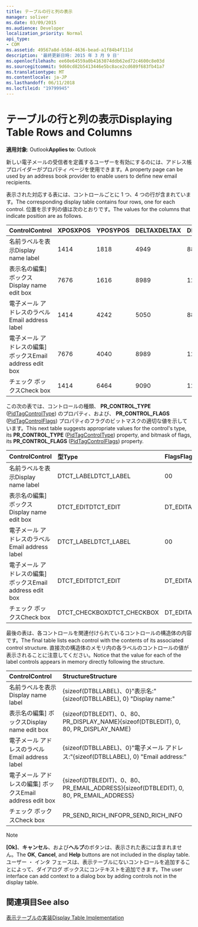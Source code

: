 ```yaml
---
title: テーブルの行と列の表示
manager: soliver
ms.date: 03/09/2015
ms.audience: Developer
localization_priority: Normal
api_type:
- COM
ms.assetid: 49567a8d-b58d-4636-bead-a1f84b4f111d
description: '最終更新日時: 2015 年 3 月 9 日'
ms.openlocfilehash: ee60e64559a0b4163074ddb62ed72c4600c8e03d
ms.sourcegitcommit: 9d60cd82b5413446e5bc8ace2cd689f683fb41a7
ms.translationtype: MT
ms.contentlocale: ja-JP
ms.lasthandoff: 06/11/2018
ms.locfileid: "19799945"
---
```

# <a name="displaying-table-rows-and-columns"></a><span data-ttu-id="ce748-103">テーブルの行と列の表示</span><span class="sxs-lookup"><span data-stu-id="ce748-103">Displaying Table Rows and Columns</span></span>

  
  
<span data-ttu-id="ce748-104">**適用対象**: Outlook</span><span class="sxs-lookup"><span data-stu-id="ce748-104">**Applies to**: Outlook</span></span> 
  
 <span data-ttu-id="ce748-105">新しい電子メールの受信者を定義するユーザーを有効にするのには、アドレス帳プロバイダーがプロパティ ページを使用できます。</span><span class="sxs-lookup"><span data-stu-id="ce748-105">A property page can be used by an address book provider to enable users to define new email recipients.</span></span> 
  
<span data-ttu-id="ce748-106">表示された対応する表には、コントロールごとに 1 つ、4 つの行が含まれています。</span><span class="sxs-lookup"><span data-stu-id="ce748-106">The corresponding display table contains four rows, one for each control.</span></span> <span data-ttu-id="ce748-107">位置を示す列の値は次のとおりです。</span><span class="sxs-lookup"><span data-stu-id="ce748-107">The values for the columns that indicate position are as follows.</span></span>
  
|<span data-ttu-id="ce748-108">**Control**</span><span class="sxs-lookup"><span data-stu-id="ce748-108">**Control**</span></span>|<span data-ttu-id="ce748-109">**XPOS**</span><span class="sxs-lookup"><span data-stu-id="ce748-109">**XPOS**</span></span>|<span data-ttu-id="ce748-110">**YPOS**</span><span class="sxs-lookup"><span data-stu-id="ce748-110">**YPOS**</span></span>|<span data-ttu-id="ce748-111">**DELTAX**</span><span class="sxs-lookup"><span data-stu-id="ce748-111">**DELTAX**</span></span>|<span data-ttu-id="ce748-112">**DELTAY**</span><span class="sxs-lookup"><span data-stu-id="ce748-112">**DELTAY**</span></span>|
|:-----|:-----|:-----|:-----|:-----|
|<span data-ttu-id="ce748-113">名前ラベルを表示</span><span class="sxs-lookup"><span data-stu-id="ce748-113">Display name label</span></span>  <br/> |<span data-ttu-id="ce748-114">14</span><span class="sxs-lookup"><span data-stu-id="ce748-114">14</span></span>  <br/> |<span data-ttu-id="ce748-115">18</span><span class="sxs-lookup"><span data-stu-id="ce748-115">18</span></span>  <br/> |<span data-ttu-id="ce748-116">49</span><span class="sxs-lookup"><span data-stu-id="ce748-116">49</span></span>  <br/> |<span data-ttu-id="ce748-117">8</span><span class="sxs-lookup"><span data-stu-id="ce748-117">8</span></span>  <br/> |
|<span data-ttu-id="ce748-118">表示名の編集] ボックス</span><span class="sxs-lookup"><span data-stu-id="ce748-118">Display name edit box</span></span>  <br/> |<span data-ttu-id="ce748-119">76</span><span class="sxs-lookup"><span data-stu-id="ce748-119">76</span></span>  <br/> |<span data-ttu-id="ce748-120">16</span><span class="sxs-lookup"><span data-stu-id="ce748-120">16</span></span>  <br/> |<span data-ttu-id="ce748-121">89</span><span class="sxs-lookup"><span data-stu-id="ce748-121">89</span></span>  <br/> |<span data-ttu-id="ce748-122">12</span><span class="sxs-lookup"><span data-stu-id="ce748-122">12</span></span>  <br/> |
|<span data-ttu-id="ce748-123">電子メール アドレスのラベル</span><span class="sxs-lookup"><span data-stu-id="ce748-123">Email address label</span></span>  <br/> |<span data-ttu-id="ce748-124">14</span><span class="sxs-lookup"><span data-stu-id="ce748-124">14</span></span>  <br/> |<span data-ttu-id="ce748-125">42</span><span class="sxs-lookup"><span data-stu-id="ce748-125">42</span></span>  <br/> |<span data-ttu-id="ce748-126">50</span><span class="sxs-lookup"><span data-stu-id="ce748-126">50</span></span>  <br/> |<span data-ttu-id="ce748-127">8</span><span class="sxs-lookup"><span data-stu-id="ce748-127">8</span></span>  <br/> |
|<span data-ttu-id="ce748-128">電子メール アドレスの編集] ボックス</span><span class="sxs-lookup"><span data-stu-id="ce748-128">Email address edit box</span></span>  <br/> |<span data-ttu-id="ce748-129">76</span><span class="sxs-lookup"><span data-stu-id="ce748-129">76</span></span>  <br/> |<span data-ttu-id="ce748-130">40</span><span class="sxs-lookup"><span data-stu-id="ce748-130">40</span></span>  <br/> |<span data-ttu-id="ce748-131">89</span><span class="sxs-lookup"><span data-stu-id="ce748-131">89</span></span>  <br/> |<span data-ttu-id="ce748-132">12</span><span class="sxs-lookup"><span data-stu-id="ce748-132">12</span></span>  <br/> |
|<span data-ttu-id="ce748-133">チェック ボックス</span><span class="sxs-lookup"><span data-stu-id="ce748-133">Check box</span></span>  <br/> |<span data-ttu-id="ce748-134">14</span><span class="sxs-lookup"><span data-stu-id="ce748-134">14</span></span>  <br/> |<span data-ttu-id="ce748-135">64</span><span class="sxs-lookup"><span data-stu-id="ce748-135">64</span></span>  <br/> |<span data-ttu-id="ce748-136">90</span><span class="sxs-lookup"><span data-stu-id="ce748-136">90</span></span>  <br/> |<span data-ttu-id="ce748-137">12</span><span class="sxs-lookup"><span data-stu-id="ce748-137">12</span></span>  <br/> |
   
<span data-ttu-id="ce748-138">この次の表では、コントロールの種類、 **PR_CONTROL_TYPE** ([PidTagControlType](pidtagcontroltype-canonical-property.md)) のプロパティ、および、 **PR_CONTROL_FLAGS** ([PidTagControlFlags](pidtagcontrolflags-canonical-property.md)) プロパティのフラグのビットマスクの適切な値を示しています。</span><span class="sxs-lookup"><span data-stu-id="ce748-138">This next table suggests appropriate values for the control's type, its **PR_CONTROL_TYPE** ([PidTagControlType](pidtagcontroltype-canonical-property.md)) property, and bitmask of flags, its **PR_CONTROL_FLAGS** ([PidTagControlFlags](pidtagcontrolflags-canonical-property.md)) property.</span></span>
  
|<span data-ttu-id="ce748-139">**Control**</span><span class="sxs-lookup"><span data-stu-id="ce748-139">**Control**</span></span>|<span data-ttu-id="ce748-140">**型**</span><span class="sxs-lookup"><span data-stu-id="ce748-140">**Type**</span></span>|<span data-ttu-id="ce748-141">**Flags**</span><span class="sxs-lookup"><span data-stu-id="ce748-141">**Flags**</span></span>|
|:-----|:-----|:-----|
|<span data-ttu-id="ce748-142">名前ラベルを表示</span><span class="sxs-lookup"><span data-stu-id="ce748-142">Display name label</span></span>  <br/> |<span data-ttu-id="ce748-143">DTCT_LABEL</span><span class="sxs-lookup"><span data-stu-id="ce748-143">DTCT_LABEL</span></span>  <br/> |<span data-ttu-id="ce748-144">0</span><span class="sxs-lookup"><span data-stu-id="ce748-144">0</span></span>  <br/> |
|<span data-ttu-id="ce748-145">表示名の編集] ボックス</span><span class="sxs-lookup"><span data-stu-id="ce748-145">Display name edit box</span></span>  <br/> |<span data-ttu-id="ce748-146">DTCT_EDIT</span><span class="sxs-lookup"><span data-stu-id="ce748-146">DTCT_EDIT</span></span>  <br/> |<span data-ttu-id="ce748-147">DT_EDITABLE</span><span class="sxs-lookup"><span data-stu-id="ce748-147">DT_EDITABLE</span></span> | <span data-ttu-id="ce748-148">DT_REQUIRED</span><span class="sxs-lookup"><span data-stu-id="ce748-148">DT_REQUIRED</span></span>  <br/> |
|<span data-ttu-id="ce748-149">電子メール アドレスのラベル</span><span class="sxs-lookup"><span data-stu-id="ce748-149">Email address label</span></span>  <br/> |<span data-ttu-id="ce748-150">DTCT_LABEL</span><span class="sxs-lookup"><span data-stu-id="ce748-150">DTCT_LABEL</span></span>  <br/> |<span data-ttu-id="ce748-151">0</span><span class="sxs-lookup"><span data-stu-id="ce748-151">0</span></span>  <br/> |
|<span data-ttu-id="ce748-152">電子メール アドレスの編集] ボックス</span><span class="sxs-lookup"><span data-stu-id="ce748-152">Email address edit box</span></span>  <br/> |<span data-ttu-id="ce748-153">DTCT_EDIT</span><span class="sxs-lookup"><span data-stu-id="ce748-153">DTCT_EDIT</span></span>  <br/> |<span data-ttu-id="ce748-154">DT_EDITABLE</span><span class="sxs-lookup"><span data-stu-id="ce748-154">DT_EDITABLE</span></span> | <span data-ttu-id="ce748-155">DT_REQUIRED</span><span class="sxs-lookup"><span data-stu-id="ce748-155">DT_REQUIRED</span></span>  <br/> |
|<span data-ttu-id="ce748-156">チェック ボックス</span><span class="sxs-lookup"><span data-stu-id="ce748-156">Check box</span></span>  <br/> |<span data-ttu-id="ce748-157">DTCT_CHECKBOX</span><span class="sxs-lookup"><span data-stu-id="ce748-157">DTCT_CHECKBOX</span></span>  <br/> |<span data-ttu-id="ce748-158">DT_EDITABLE</span><span class="sxs-lookup"><span data-stu-id="ce748-158">DT_EDITABLE</span></span>  <br/> |
   
<span data-ttu-id="ce748-159">最後の表は、各コントロールを関連付けられているコントロールの構造体の内容です。</span><span class="sxs-lookup"><span data-stu-id="ce748-159">The final table lists each control with the contents of its associated control structure.</span></span> <span data-ttu-id="ce748-160">直接次の構造体のメモリ内の各ラベルのコントロールの値が表示されることに注意してください。</span><span class="sxs-lookup"><span data-stu-id="ce748-160">Notice that the value for each of the label controls appears in memory directly following the structure.</span></span>
  
|<span data-ttu-id="ce748-161">**Control**</span><span class="sxs-lookup"><span data-stu-id="ce748-161">**Control**</span></span>|<span data-ttu-id="ce748-162">**Structure**</span><span class="sxs-lookup"><span data-stu-id="ce748-162">**Structure**</span></span>|
|:-----|:-----|
|<span data-ttu-id="ce748-163">名前ラベルを表示</span><span class="sxs-lookup"><span data-stu-id="ce748-163">Display name label</span></span>  <br/> |<span data-ttu-id="ce748-164">{sizeof(DTBLLABEL)、0}"表示名:"</span><span class="sxs-lookup"><span data-stu-id="ce748-164">{sizeof(DTBLLABEL), 0} "Display name:"</span></span>  <br/> |
|<span data-ttu-id="ce748-165">表示名の編集] ボックス</span><span class="sxs-lookup"><span data-stu-id="ce748-165">Display name edit box</span></span>  <br/> |<span data-ttu-id="ce748-166">{sizeof(DTBLEDIT)、0、80、PR_DISPLAY_NAME}</span><span class="sxs-lookup"><span data-stu-id="ce748-166">{sizeof(DTBLEDIT), 0, 80, PR_DISPLAY_NAME}</span></span>  <br/> |
|<span data-ttu-id="ce748-167">電子メール アドレスのラベル</span><span class="sxs-lookup"><span data-stu-id="ce748-167">Email address label</span></span>  <br/> |<span data-ttu-id="ce748-168">{sizeof(DTBLLABEL)、0}"電子メール アドレス:"</span><span class="sxs-lookup"><span data-stu-id="ce748-168">{sizeof(DTBLLABEL), 0} "Email address:"</span></span>  <br/> |
|<span data-ttu-id="ce748-169">電子メール アドレスの編集] ボックス</span><span class="sxs-lookup"><span data-stu-id="ce748-169">Email address edit box</span></span>  <br/> |<span data-ttu-id="ce748-170">{sizeof(DTBLEDIT)、0、80、PR_EMAIL_ADDRESS}</span><span class="sxs-lookup"><span data-stu-id="ce748-170">{sizeof(DTBLEDIT), 0, 80, PR_EMAIL_ADDRESS}</span></span>  <br/> |
|<span data-ttu-id="ce748-171">チェック ボックス</span><span class="sxs-lookup"><span data-stu-id="ce748-171">Check box</span></span>  <br/> |<span data-ttu-id="ce748-172">PR_SEND_RICH_INFO</span><span class="sxs-lookup"><span data-stu-id="ce748-172">PR_SEND_RICH_INFO</span></span>  <br/> |
   
> [!NOTE]
> <span data-ttu-id="ce748-173">**[Ok]**、**キャンセル**、および**ヘルプ**のボタンは、表示された表には含まれません。</span><span class="sxs-lookup"><span data-stu-id="ce748-173">The **OK**, **Cancel**, and **Help** buttons are not included in the display table.</span></span> <span data-ttu-id="ce748-174">ユーザー ・ インタ フェースは、表示テーブルにないコントロールを追加することによって、ダイアログ ボックスにコンテキストを追加できます。</span><span class="sxs-lookup"><span data-stu-id="ce748-174">The user interface can add context to a dialog box by adding controls not in the display table.</span></span> 
  
## <a name="see-also"></a><span data-ttu-id="ce748-175">関連項目</span><span class="sxs-lookup"><span data-stu-id="ce748-175">See also</span></span>



[<span data-ttu-id="ce748-176">表示テーブルの実装</span><span class="sxs-lookup"><span data-stu-id="ce748-176">Display Table Implementation</span></span>](display-table-implementation.md)

